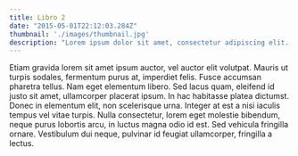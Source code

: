 ```yaml
---
title: Libro 2
date: "2015-05-01T22:12:03.284Z"
thumbnail: './images/thumbnail.jpg'
description: "Lorem ipsum dolor sit amet, consectetur adipiscing elit. Pellentesque posuere odio eget mi commodo, eget posuere ante fringilla. Nulla facilisi. "
---
```

Etiam gravida lorem sit amet ipsum auctor, vel auctor elit volutpat. Mauris ut turpis sodales, fermentum purus at, imperdiet felis. Fusce accumsan pharetra tellus. Nam eget elementum libero. Sed lacus quam, eleifend id justo sit amet, ullamcorper placerat ipsum. In hac habitasse platea dictumst. Donec in elementum elit, non scelerisque urna. Integer at est a nisi iaculis tempus vel vitae turpis. Nulla consectetur, lorem eget molestie bibendum, neque purus lobortis arcu, in luctus magna odio id est. Sed vehicula fringilla ornare. Vestibulum dui neque, pulvinar id feugiat ullamcorper, fringilla a lectus.